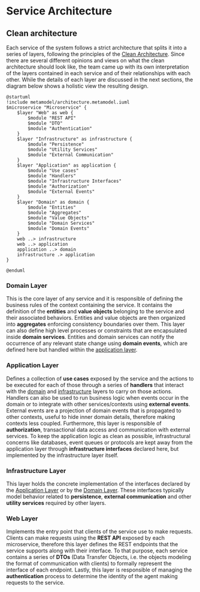 # Service Architecture

## Clean architecture

Each service of the system follows a strict architecture that splits it into a series of layers, following the principles of the [Clean Architecture](https://blog.cleancoder.com/uncle-bob/2012/08/13/the-clean-architecture.html).
Since there are several different opinions and views on what the clean architecture should look like, the team came up with its own interpretation of the layers contained in each service and of their relationships with each other.
While the details of each layer are discussed in the next sections, the diagram below shows a holistic view the resulting design.

```plantuml
@startuml
!include metamodel/architecture.metamodel.iuml
$microservice "Microservice" {
    $layer "Web" as web {
        $module "REST API"
        $module "DTO"
        $module "Authentication"
    }
    $layer "Infrastructure" as infrastructure {
        $module "Persistence"
        $module "Utility Services"
        $module "External Communication"
    }
    $layer "Application" as application {
        $module "Use cases"
        $module "Handlers"
        $module "Infrastructure Interfaces"
        $module "Authorization"
        $module "External Events"
    }
    $layer "Domain" as domain {
        $module "Entities"
        $module "Aggregates"
        $module "Value Objects"
        $module "Domain Services"
        $module "Domain Events"
    }
    web ..> infrastructure
    web ..> application
    application ..> domain
    infrastructure .> application
}

@enduml
```

### Domain Layer
This is the core layer of any service and it is responsible of defining the business rules of the context containing the service. It contains the definition of the **entities** and **value objects** belonging to the service and their associated behaviors. Entities and value objects are then organized into **aggregates** enforcing consistency boundaries over them. This layer can also define high level processes or constraints that are encapsulated inside **domain services**. Entities and domain services can notify the occurrence of any relevant state change using **domain events**, which are defined here but handled within the [application layer](#application-layer).

### Application Layer
Defines a collection of **use cases** exposed by the service and the actions to be executed for each of those through a series of **handlers** that interact with the [domain](#domain-layer) and [infrastructure](#infastructure-layer) layers to carry on those actions. Handlers can also be used to run business logic when events occur in the domain or to integrate with other services/contexts using **external events**. External events are a projection of domain events that is propagated to other contexts, useful to hide inner domain details, therefore making contexts less coupled. Furthermore, this layer is responsible of **authorization**, transactional data access and communication with external services. To keep the application logic as clean as possible, infrastructural concerns like databases, event queues or protocols are kept away from the application layer through **infrastructure interfaces** declared here, but implemented by the infrastructure layer itself.

### Infrastructure Layer
This layer holds the concrete implementation of the interfaces declared by the [Application Layer](#application-layer) or by the [Domain Layer](#domain-layer). These interfaces typically model behavior related to **persistence**, **external communication** and other **utility services** required by other layers.

### Web Layer
Implements the entry point that clients of the service use to make requests. Clients can make requests using the **REST API** exposed by each microservice, therefore this layer defines the REST endpoints that the service supports along with their interface. To that purpose, each service contains a series of **DTOs** (Data Transfer Objects, i.e. the objects modeling the format of communication with clients) to formally represent the interface of each endpoint. Lastly, this layer is responsible of managing the **authentication** process to determine the identity of the agent making requests to the service.
